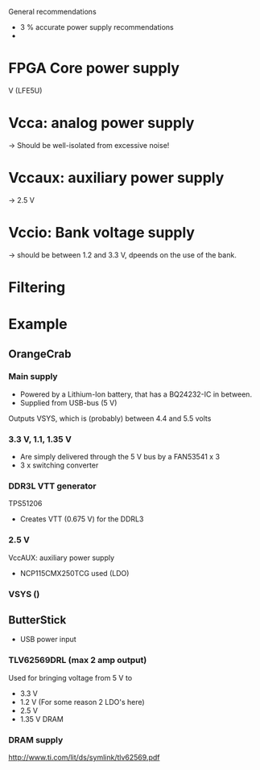 General recommendations
- 3 % accurate power supply recommendations
- 

# FPGA Core power supply
V (LFE5U)

# Vcca: analog power supply
-> Should be well-isolated from excessive noise!


# Vccaux: auxiliary power supply
-> 2.5 V

# Vccio: Bank voltage supply
-> should be between 1.2 and 3.3 V, dpeends on the use of the bank.




# Filtering

# Example
## OrangeCrab

### Main supply
- Powered by a Lithium-Ion battery, that has a BQ24232-IC in between.
- Supplied from USB-bus (5 V)

Outputs VSYS, which is (probably) between 4.4 and 5.5 volts

### 3.3 V, 1.1, 1.35 V
- Are simply delivered through the 5 V bus by a FAN53541 x 3
- 3 x switching converter

### DDR3L VTT generator
TPS51206
- Creates VTT (0.675 V) for the DDRL3


### 2.5 V
VccAUX: auxiliary power supply

- NCP115CMX250TCG used (LDO)


### VSYS ()


## ButterStick
- USB power input

### TLV62569DRL (max 2 amp output)
Used for bringing voltage from 5 V to
- 3.3 V
- 1.2 V (For some reason 2 LDO's here)
- 2.5 V
- 1.35 V DRAM



### DRAM supply
http://www.ti.com/lit/ds/symlink/tlv62569.pdf
